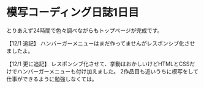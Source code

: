 # 模写コーディング日誌1日目
とりあえず24時間で色々調べながらもトップページが完成です。

【12/1 追記】
ハンバーガーメニューはまだ作ってませんがレスポンシブ化させましたよ。

【12/1 更に追記】
レスポンシブ化させて、挙動はおかしいけどHTMLとCSSだけでハンバーガーメニューも付け加えました。
2作品目も近いうちに模写をして仕事ができるように勉強しなくては。
